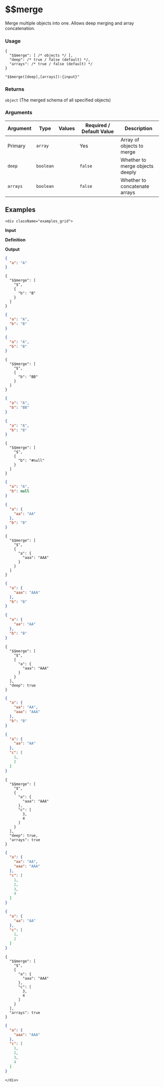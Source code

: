 # $$merge

Merge multiple objects into one. Allows deep merging and array concatenation.

### Usage
```transformers
{
  "$$merge": [ /* objects */ ],
  "deep": /* true / false (default) */,
  "arrays": /* true / false (default) */
}
```
```transformers
"$$merge([deep],[arrays]):{input}"
```
### Returns
`object` (The merged schema of all specified objects)

### Arguments
| Argument | Type      | Values | Required / Default&nbsp;Value | Description                     |
|----------|-----------|--------|-------------------------------|---------------------------------|
| Primary  | `array`   |        | Yes                           | Array of objects to merge       |
| `deep`   | `boolean` |        | `false`                       | Whether to merge objects deeply |
| `arrays` | `boolean` |        | `false`                       | Whether to concatenate arrays   |

## Examples


```mdx-code-block
<div className="examples_grid">
```

**Input**

**Definition**

**Output**

```json
{
  "a": "A"
}
```
```transformers
{
  "$$merge": [
    "$",
    {
      "b": "B"
    }
  ]
}
```
```json
{
  "a": "A",
  "b": "B"
}
```

```json
{
  "a": "A",
  "b": "B"
}
```
```transformers
{
  "$$merge": [
    "$",
    {
      "b": "BB"
    }
  ]
}
```
```json
{
  "a": "A",
  "b": "BB"
}
```

```json
{
  "a": "A",
  "b": "B"
}
```
```transformers
{
  "$$merge": [
    "$",
    {
      "b": "#null"
    }
  ]
}
```
```json
{
  "a": "A",
  "b": null
}
```

```json
{
  "a": {
    "aa": "AA"
  },
  "b": "B"
}
```
```transformers
{
  "$$merge": [
    "$",
    {
      "a": {
        "aaa": "AAA"
      }
    }
  ]
}
```
```json
{
  "a": {
    "aaa": "AAA"
  },
  "b": "B"
}
```

```json
{
  "a": {
    "aa": "AA"
  },
  "b": "B"
}
```
```transformers
{
  "$$merge": [
    "$",
    {
      "a": {
        "aaa": "AAA"
      }
    }
  ],
  "deep": true
}
```
```json
{
  "a": {
    "aa": "AA",
    "aaa": "AAA"
  },
  "b": "B"
}
```

```json
{
  "a": {
    "aa": "AA"
  },
  "c": [
    1,
    2
  ]
}
```
```transformers
{
  "$$merge": [
    "$",
    {
      "a": {
        "aaa": "AAA"
      },
      "c": [
        3,
        4
      ]
    }
  ],
  "deep": true,
  "arrays": true
}
```
```json
{
  "a": {
    "aa": "AA",
    "aaa": "AAA"
  },
  "c": [
    1,
    2,
    3,
    4
  ]
}
```

```json
{
  "a": {
    "aa": "AA"
  },
  "c": [
    1,
    2
  ]
}
```
```transformers
{
  "$$merge": [
    "$",
    {
      "a": {
        "aaa": "AAA"
      },
      "c": [
        3,
        4
      ]
    }
  ],
  "arrays": true
}
```
```json
{
  "a": {
    "aaa": "AAA"
  },
  "c": [
    1,
    2,
    3,
    4
  ]
}
```

```mdx-code-block
</div>
```